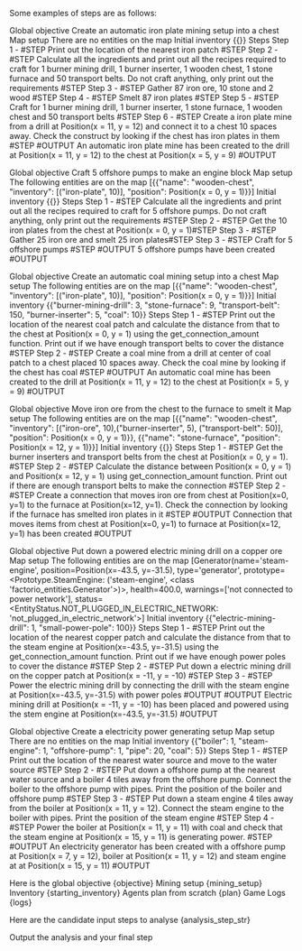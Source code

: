 Some examples of steps are as follows:

Global objective
Create an automatic iron plate mining setup into a chest
Map setup
There are no entities on the map
Initial inventory
{{}}
Steps
Step 1 - #STEP Print out the location of the nearest iron patch #STEP
Step 2 - #STEP Calculate all the ingredients and print out all the recipes required to craft for 1 burner mining drill, 1 burner inserter, 1 wooden chest, 1 stone furnace and 50 transport belts. Do not craft anything, only print out the requirements #STEP
Step 3 - #STEP Gather 87 iron ore, 10 stone and 2 wood #STEP
Step 4 - #STEP Smelt 87 iron plates #STEP
Step 5 - #STEP Craft for 1 burner mining drill, 1 burner inserter, 1 stone furnace, 1 wooden chest and 50 transport belts #STEP
Step 6 - #STEP Create a iron plate mine from a drill at Position(x = 11, y = 12) and connect it to a chest 10 spaces away. Check the construct by looking if the chest has iron plates in them #STEP
#OUTPUT An automatic iron plate mine has been created to the drill at Position(x = 11, y = 12) to the chest at Position(x = 5, y = 9) #OUTPUT

Global objective
Craft 5 offshore pumps to make an engine block
Map setup
The following entities are on the map [{{"name": "wooden-chest", "inventory": [("iron-plate", 10)], "position": Position(x = 0, y = 1)}}]
Initial inventory
{{}}
Steps
Step 1 - #STEP Calculate all the ingredients and print out all the recipes required to craft for 5 offshore pumps. Do not craft anything, only print out the requirements #STEP
Step 2 - #STEP Get the 10 iron plates from the chest at Position(x = 0, y = 1)#STEP
Step 3 - #STEP Gather 25 iron ore and smelt 25 iron plates#STEP
Step 3 - #STEP Craft for 5 offshore pumps #STEP
#OUTPUT 5 offshore pumps have been created #OUTPUT

Global objective
Create an automatic coal mining setup into a chest
Map setup
The following entities are on the map [{{"name": "wooden-chest", "inventory": [("iron-plate", 10)], "position": Position(x = 0, y = 1)}}]
Initial inventory
{{"burner-mining-drill": 3,
                            "stone-furnace": 9,
                            "transport-belt": 150,
                            "burner-inserter": 5,
                            "coal": 10}}
Steps
Step 1 - #STEP Print out the location of the nearest coal patch and calculate the distance from that to the chest at Position(x = 0, y = 1) using the get_connection_amount function. Print out if we have enough transport belts to cover the distance #STEP
Step 2 - #STEP Create a coal mine from a drill at center of coal patch to a chest placed 10 spaces away. Check the coal mine by looking if the chest has coal #STEP
#OUTPUT An automatic coal mine has been created to the drill at Position(x = 11, y = 12) to the chest at Position(x = 5, y = 9) #OUTPUT

Global objective
Move iron ore from the chest to the furnace to smelt it
Map setup
The following entities are on the map [{{"name": "wooden-chest", "inventory": [("iron-ore", 10),("burner-inserter", 5), ("transport-belt": 50)], "position": Position(x = 0, y = 1)}}, {{"name": "stone-furnace", "position": Position(x = 12, y = 1)}}]
Initial inventory
{{}}
Steps
Step 1 - #STEP Get the burner inserters and transport belts from the chest at Position(x = 0, y = 1). #STEP
Step 2 - #STEP Calculate the distance between Position(x = 0, y = 1) and Position(x = 12, y = 1) using get_connection_amount function. Print out if there are enough transport belts to make the connection #STEP
Step 2 - #STEP Create a connection that moves iron ore from chest at Position(x=0, y=1) to the furnace at Position(x=12, y=1). Check the connection by looking if the furnace has smelted iron plates in it #STEP
#OUTPUT Connection that moves items from chest at Position(x=0, y=1) to furnace at Position(x=12, y=1) has been created #OUTPUT

Global objective
Put down a powered electric mining drill on a copper ore
Map setup
The following entities are on the map [Generator(name='steam-engine', position=Position(x=-43.5, y=-31.5), type='generator', prototype=<Prototype.SteamEngine: ('steam-engine', <class 'factorio_entities.Generator'>)>, health=400.0, warnings=['not connected to power network'], status=<EntityStatus.NOT_PLUGGED_IN_ELECTRIC_NETWORK: 'not_plugged_in_electric_network'>]
Initial inventory
{{"electric-mining-drill": 1, "small-power-pole": 100}}
Steps
Step 1 - #STEP Print out the location of the nearest copper patch and calculate the distance from that to the steam engine at Position(x=-43.5, y=-31.5) using the get_connection_amount function. Print out if we have enough power poles to cover the distance #STEP
Step 2 - #STEP Put down a electric mining drill on the copper patch at Position(x = -11, y = -10) #STEP
Step 3 - #STEP Power the electric mining drill by connecting the drill with the steam engine at Position(x=-43.5, y=-31.5) with power poles #OUTPUT
#OUTPUT Electric mining drill at Position(x = -11, y = -10) has been placed and powered using the stem engine at Position(x=-43.5, y=-31.5) #OUTPUT

Global objective
Create a electricity power generating setup
Map setup
There are no entities on the map
Initial inventory
{{"boiler": 1, "steam-engine": 1, "offshore-pump": 1, "pipe": 20, "coal": 5}}
Steps
Step 1 - #STEP Print out the location of the nearest water source and move to the water source #STEP
Step 2 - #STEP Put down a offshore pump at the nearest water source and a boiler 4 tiles away from the offshore pump. Connect the boiler to the offshore pump with pipes. Print the position of the boiler and offshore pump #STEP
Step 3 - #STEP Put down a steam engine 4 tiles away from the boiler at Position(x = 11, y = 12). Connect the steam engine to the boiler with pipes. Print the position of the steam engine #STEP
Step 4 - #STEP Power the boiler at Position(x = 11, y = 11) with coal and check that the steam engine at Position(x = 15, y = 11) is generating power. #STEP
#OUTPUT An electricity generator has been created with a offshore pump at Position(x = 7, y = 12), boiler at Position(x = 11, y = 12) and steam engine at at Position(x = 15, y = 11) #OUTPUT

Here is the global objective
{objective}
Mining setup
{mining_setup}
Inventory
{starting_inventory}
Agents plan from scratch
{plan}
Game Logs
{logs}

Here are the candidate input steps to analyse
{analysis_step_str}

Output the analysis and your final step
